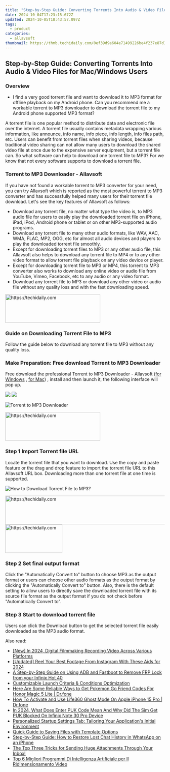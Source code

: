 ```yaml
---
title: "Step-by-Step Guide: Converting Torrents Into Audio & Video Files for Mac/Windows Users"
date: 2024-10-04T17:23:15.672Z
updated: 2024-10-05T18:43:57.097Z
tags:
  - product
categories:
  - allavsoft
thumbnail: https://thmb.techidaily.com/0ef39d9a604e71499226be4f237e87d1b86c04c6f94c96b9949bbc0cc087d2d2.jpg
---
```


## Step-by-Step Guide: Converting Torrents Into Audio & Video Files for Mac/Windows Users

### Overview

* I find a very good torrent file and want to download it to MP3 format for offline playback on my Android phone. Can you recommend me a workable torrent to MP3 downloader to download the torrent file to my Android phone supported MP3 format?

A torrent file is one popular method to distribute data and electronic file over the internet. A torrent file usually contains metadata wrapping various information, like announce, info name, info piece, info length, info files path, etc. Users can benefit from torrent files when sharing videos, because traditional video sharing can not allow many users to download the shared video file at once due to the expensive server equipment, but a torrent file can. So what software can help to download one torrent file to MP3? For we know that not every software supports to download a torrent file.

### Torrent to MP3 Downloader - Allavsoft

If you have not found a workable torrent to MP3 converter for your need, you can try Allavsoft which is reported as the most powerful torrent to MP3 converter and has successfully helped many users for their torrent file download. Let's see the key features of Allavsoft as follows:

* Download any torrent file, no matter what type the video is, to MP3 audio file for users to easily play the downloaded torrent file on iPhone, iPad, iPod, Android phone or tablet or on other MP3-supported audio programs.
* Download any torrent file to many other audio formats, like WAV, AAC, WMA, FLAC, MP2, OGG, etc for almost all audio devices and players to play the downloaded torrent file smoothly.
* Except for downloading torrent files to MP3 or any other audio file, this Allavsoft also helps to download any torrent file to MP4 or to any other video format to allow torrent file playback on any video device or player.
* Except for downloading torrent file to MP3 or MP4, this torrent to MP3 converter also works to download any online video or audio file from YouTube, Vimeo, Facebook, etc to any audio or any video format.
* Download any torrent file to MP3 or download any other video or audio file without any quality loss and with the fast downloading speed.

<!-- affiliate ads begin -->
<a href="https://aligracehair.sjv.io/c/5597632/1918714/19272" target="_top" id="1918714">
  <img src="//a.impactradius-go.com/display-ad/19272-1918714" border="0" alt="https://techidaily.com" width="300" height="90"/>
</a>
<img height="0" width="0" src="https://aligracehair.sjv.io/i/5597632/1918714/19272" style="position:absolute;visibility:hidden;" border="0" />
<!-- affiliate ads end -->

### Guide on Downloading Torrent File to MP3

Follow the guide below to download any torrent file to MP3 without any quality loss.

### Make Preparation: Free download Torrent to MP3 Downloader

Free download the professional Torrent to MP3 Downloader - Allavsoft ([for Windows](https://tools.techidaily.com/allavsoft/products/) , [for Mac](https://tools.techidaily.com/allavsoft/products/)) , install and then launch it, the following interface will pop up.

[![](https://www.allavsoft.com/how-to/../images/how-to/free-download-win.jpg)](https://tools.techidaily.com/allavsoft/products/) [![](https://www.allavsoft.com/how-to/../images/how-to/free-download-mac.jpg)](https://tools.techidaily.com/allavsoft/products/)

![Torrent to MP3 Downloader](https://www.allavsoft.com/how-to/../images/allavsoft/screen-shot-600.jpg)

<!-- affiliate ads begin -->
<a href="https://aligracehair.sjv.io/c/5597632/2012415/19272" target="_top" id="2012415">
  <img src="//a.impactradius-go.com/display-ad/19272-2012415" border="0" alt="https://techidaily.com" width="300" height="90"/>
</a>
<img height="0" width="0" src="https://aligracehair.sjv.io/i/5597632/2012415/19272" style="position:absolute;visibility:hidden;" border="0" />
<!-- affiliate ads end -->

### Step 1 Import Torrent file URL

Locate the torrent file that you want to download. Use the copy and paste feature or the drag and drop feature to import the torrent file URL to this Allavsoft URL box. Downloading more than one torrent file at one time is supported.

![How to Download Torrent File to MP3?](https://www.allavsoft.com/how-to/../images/how-to/download-rtmp-video/download-rtmp-video.jpg)

<!-- affiliate ads begin -->
<a href="https://appsumo.8odi.net/c/5597632/2151888/7443" target="_top" id="2151888">
  <img src="//a.impactradius-go.com/display-ad/7443-2151888" border="0" alt="https://techidaily.com" width="600" height="90"/>
</a>
<img height="0" width="0" src="https://appsumo.8odi.net/i/5597632/2151888/7443" style="position:absolute;visibility:hidden;" border="0" />
<!-- affiliate ads end -->

<!-- affiliate ads begin -->
<a href="https://aligracehair.sjv.io/c/5597632/2135353/19272" target="_top" id="2135353">
  <img src="//a.impactradius-go.com/display-ad/19272-2135353" border="0" alt="https://techidaily.com" width="180" height="90"/>
</a>
<img height="0" width="0" src="https://aligracehair.sjv.io/i/5597632/2135353/19272" style="position:absolute;visibility:hidden;" border="0" />
<!-- affiliate ads end -->

### Step 2 Set final output format

Click the "Automatically Convert to" button to choose MP3 as the output format or users can choose other audio formats as the output format by clicking the "Automatically Convert to" button. Also, there is the default setting to allow users to directly save the downloaded torrent file with its source file format as the output format if you do not check before "Automatically Convert to".

### Step 3 Start to download torrent file

Users can click the Download button to get the selected torrent file easily downloaded as the MP3 audio format.

<ins class="adsbygoogle"
     style="display:block"
     data-ad-format="autorelaxed"
     data-ad-client="ca-pub-7571918770474297"
     data-ad-slot="1223367746"></ins>

<ins class="adsbygoogle"
     style="display:block"
     data-ad-client="ca-pub-7571918770474297"
     data-ad-slot="8358498916"
     data-ad-format="auto"
     data-full-width-responsive="true"></ins>

<span class="atpl-alsoreadstyle">Also read:</span>
<div><ul>
<li><a href="https://video-capture.techidaily.com/new-in-2024-digital-filmmaking-recording-video-across-various-platforms/"><u>[New] In 2024, Digital Filmmaking Recording Video Across Various Platforms</u></a></li>
<li><a href="https://instagram-video-files.techidaily.com/updated-reel-your-best-footage-from-instagram-with-these-aids-for-2024/"><u>[Updated] Reel Your Best Footage From Instagram With These Aids for 2024</u></a></li>
<li><a href="https://bypass-frp.techidaily.com/a-step-by-step-guide-on-using-adb-and-fastboot-to-remove-frp-lock-from-your-infinix-hot-40-by-drfone-android/"><u>A Step-by-Step Guide on Using ADB and Fastboot to Remove FRP Lock from your Infinix Hot 40</u></a></li>
<li><a href="https://fox-tls.techidaily.com/customizable-launch-criteria-and-conditions-optimization/"><u>Customizable Launch Criteria & Conditions Optimization</u></a></li>
<li><a href="https://pokemon-go-android.techidaily.com/here-are-some-reliable-ways-to-get-pokemon-go-friend-codes-for-honor-magic-5-lite-drfone-by-drfone-virtual-android/"><u>Here Are Some Reliable Ways to Get Pokemon Go Friend Codes For Honor Magic 5 Lite | Dr.fone</u></a></li>
<li><a href="https://location-social.techidaily.com/how-to-activate-and-use-life360-ghost-mode-on-apple-iphone-15-pro-drfone-by-drfone-virtual-ios/"><u>How To Activate and Use Life360 Ghost Mode On Apple iPhone 15 Pro | Dr.fone</u></a></li>
<li><a href="https://sim-unlock.techidaily.com/in-2024-what-does-enter-puk-code-mean-and-why-did-the-sim-get-puk-blocked-on-infinix-note-30-pro-device-by-drfone-android/"><u>In 2024, What Does Enter PUK Code Mean And Why Did The Sim Get PUK Blocked On Infinix Note 30 Pro Device</u></a></li>
<li><a href="https://fox-tls.techidaily.com/personalized-startup-settings-tab-tailoring-your-applications-initial-environment/"><u>Personalized Startup Settings Tab: Tailoring Your Application's Initial Environment</u></a></li>
<li><a href="https://fox-tls.techidaily.com/quick-guide-to-saving-files-with-template-options/"><u>Quick Guide to Saving Files with Template Options</u></a></li>
<li><a href="https://fox-tls.techidaily.com/step-by-step-guide-how-to-restore-lost-chat-history-in-whatsapp-on-an-iphone/"><u>Step-by-Step Guide: How to Restore Lost Chat History in WhatsApp on an iPhone</u></a></li>
<li><a href="https://fox-tls.techidaily.com/the-top-three-tricks-for-sending-huge-attachments-through-your-inbox/"><u>The Top Three Tricks for Sending Huge Attachments Through Your Inbox!</u></a></li>
<li><a href="https://some-knowledge.techidaily.com/top-6-migliori-programmi-di-intelligenza-artificiale-per-il-ridimensionamento-video/"><u>Top 6 Migliori Programmi Di Intelligenza Artificiale per Il Ridimensionamento Video</u></a></li>
</ul></div>

